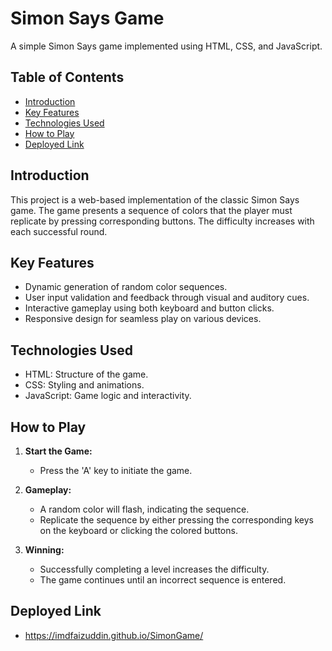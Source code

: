 # Simon Says Game

A simple Simon Says game implemented using HTML, CSS, and JavaScript.

## Table of Contents
- [Introduction](#introduction)
- [Key Features](#key-features)
- [Technologies Used](#technologies-used)
- [How to Play](#how-to-play)
- [Deployed Link](#-Deployed-Link)


## Introduction

This project is a web-based implementation of the classic Simon Says game. The game presents a sequence of colors that the player must replicate by pressing corresponding buttons. The difficulty increases with each successful round.

## Key Features

- Dynamic generation of random color sequences.
- User input validation and feedback through visual and auditory cues.
- Interactive gameplay using both keyboard and button clicks.
- Responsive design for seamless play on various devices.

## Technologies Used

- HTML: Structure of the game.
- CSS: Styling and animations.
- JavaScript: Game logic and interactivity.

## How to Play

1. **Start the Game:**
   - Press the 'A' key to initiate the game.
   
2. **Gameplay:**
   - A random color will flash, indicating the sequence.
   - Replicate the sequence by either pressing the corresponding keys on the keyboard or clicking the colored buttons.

3. **Winning:**
   - Successfully completing a level increases the difficulty.
   - The game continues until an incorrect sequence is entered.

## Deployed Link
   - https://imdfaizuddin.github.io/SimonGame/
